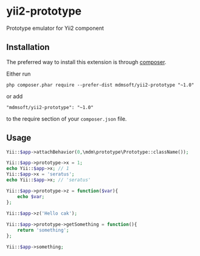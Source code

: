 yii2-prototype
==============

Prototype emulator for Yii2 component

Installation
------------

The preferred way to install this extension is through [composer](http://getcomposer.org/download/).

Either run

```
php composer.phar require --prefer-dist mdmsoft/yii2-prototype "~1.0"
```

or add

```
"mdmsoft/yii2-prototype": "~1.0"
```

to the require section of your `composer.json` file.


Usage
-----

```php
Yii::$app->attachBehavior(0,\mdm\prototype\Prototype::className());

Yii::$app->prototype->x = 1;
echo Yii::$app->x; // 1
Yii::$app->x = 'seratus';
echo Yii::$app->x; // 'seratus'

Yii::$app->prototype->z = function($var){
    echo $var;
};

Yii::$app->z('Hello cak');
 
Yii::$app->prototype->getSomething = function(){
    return 'something';
};

Yii::$app->something;
```
